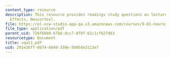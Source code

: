 ```yaml
---
content_type: resource
description: This resource provides readings study questions on lecture 11 (Transection
  Effects, Neocortex).
file: https://ol-ocw-studio-app-qa.s3.amazonaws.com/courses/9-01-neuroscience-and-behavior-fall-2003/291e26ff6b746640338e5605de3113e7_sqa11.pdf
file_type: application/pdf
parent_uid: 726f60b9-b7b8-dcc7-8f0f-61c1cf627d63
resourcetype: Document
title: sqa11.pdf
uid: 291e26ff-6b74-6640-338e-5605de3113e7
---
```

